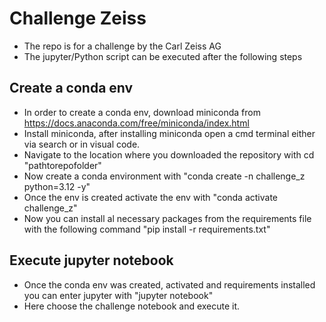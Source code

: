 # Challenge Zeiss

* The repo is for a challenge by the Carl Zeiss AG
* The jupyter/Python script can be executed after the following steps
  
## Create a conda env

* In order to create a conda env, download miniconda from https://docs.anaconda.com/free/miniconda/index.html
* Install miniconda, after installing miniconda open a cmd terminal either via search or in visual code.
* Navigate to the location where you downloaded the repository with cd "pathtorepofolder"
* Now create a conda environment with "conda create -n challenge_z python=3.12 -y"
* Once the env is created activate the env with "conda activate challenge_z"
* Now you can install al necessary packages from the requirements file with the following command "pip install -r requirements.txt"

## Execute jupyter notebook

* Once the conda env was created, activated and requirements installed you can enter jupyter with "jupyter notebook"
* Here choose the challenge notebook and execute it.

  
